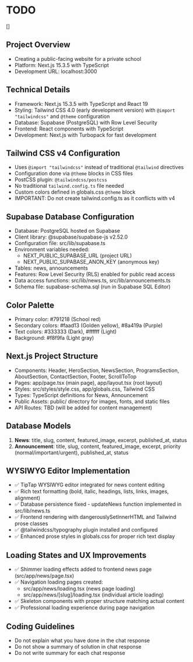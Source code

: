 # TODO
[] 

## Project Overview
- Creating a public-facing website for a private school
- Platform: Next.js 15.3.5 with TypeScript
- Development URL: localhost:3000

## Technical Details
- Framework: Next.js 15.3.5 with TypeScript and React 19
- Styling: Tailwind CSS 4.0 (early development version) with `@import "tailwindcss"` and `@theme` configuration
- Database: Supabase (PostgreSQL) with Row Level Security
- Frontend: React components with TypeScript
- Development: Next.js with Turbopack for fast development

## Tailwind CSS v4 Configuration
- Uses `@import "tailwindcss"` instead of traditional `@tailwind` directives
- Configuration done via `@theme` blocks in CSS files
- PostCSS plugin: `@tailwindcss/postcss` 
- No traditional `tailwind.config.ts` file needed
- Custom colors defined in globals.css `@theme` block
- IMPORTANT: Do not create tailwind.config.ts as it conflicts with v4

## Supabase Database Configuration
- Database: PostgreSQL hosted on Supabase
- Client library: @supabase/supabase-js v2.52.0
- Configuration file: src/lib/supabase.ts
- Environment variables needed:
  - NEXT_PUBLIC_SUPABASE_URL (project URL)
  - NEXT_PUBLIC_SUPABASE_ANON_KEY (anonymous key)
- Tables: news, announcements
- Features: Row Level Security (RLS) enabled for public read access
- Data access functions: src/lib/news.ts, src/lib/announcements.ts
- Schema file: supabase-schema.sql (run in Supabase SQL Editor)

## Color Palette
- Primary color: #791218 (School red)
- Secondary colors: #faad13 (Golden yellow), #8a419a (Purple)
- Text colors: #333333 (Dark), #ffffff (Light)
- Background: #f8f9fa (Light gray)

## Next.js Project Structure
- Components: Header, HeroSection, NewsSection, ProgramsSection, AboutSection, ContactSection, Footer, ScrollToTop
- Pages: app/page.tsx (main page), app/layout.tsx (root layout)
- Styles: src/styles/style.css, app/globals.css, Tailwind CSS
- Types: TypeScript definitions for News, Announcement
- Public Assets: public/ directory for images, fonts, and static files
- API Routes: TBD (will be added for content management)

## Database Models
1. **News**: title, slug, content, featured_image, excerpt, published_at, status
2. **Announcement**: title, slug, content, featured_image, excerpt, priority (normal/important/urgent), published_at, status

## WYSIWYG Editor Implementation
- ✅ TipTap WYSIWYG editor integrated for news content editing
- ✅ Rich text formatting (bold, italic, headings, lists, links, images, alignment)
- ✅ Database persistence fixed - updateNews function implemented in src/lib/news.ts
- ✅ Frontend rendering with dangerouslySetInnerHTML and Tailwind prose classes
- ✅ @tailwindcss/typography plugin installed and configured
- ✅ Enhanced prose styles in globals.css for proper rich text display

## Loading States and UX Improvements
- ✅ Shimmer loading effects added to frontend news page (src/app/news/page.tsx)  
- ✅ Navigation loading pages created:
  - src/app/news/loading.tsx (news page loading)
  - src/app/news/[slug]/loading.tsx (individual article loading)
- ✅ Skeleton components with proper structure matching actual content
- ✅ Professional loading experience during page navigation

## Coding Guidelines
- Do not explain what you have done in the chat response
- Do not show a summary of solution in chat response
- Do not write summary for each chat response
